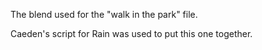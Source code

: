 The blend used for the "walk in the park" file.

Caeden's script for Rain was used to put this one together.